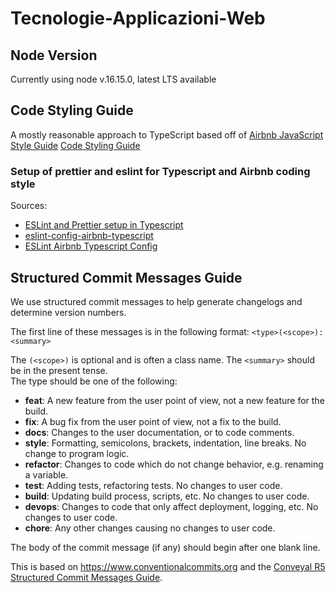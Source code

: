 # Tecnologie-Applicazioni-Web

## Node Version

Currently using node v.16.15.0, latest LTS available

## Code Styling Guide

A mostly reasonable approach to TypeScript based off of [Airbnb JavaScript Style Guide](https://github.com/airbnb/javascript)
[Code Styling Guide](https://github.com/excelmicro/typescript#excel-micro-typescript-style-guide)

### Setup of prettier and eslint for Typescript and Airbnb coding style

Sources:

- [ESLint and Prettier setup in Typescript](https://blog.logrocket.com/linting-typescript-using-eslint-and-prettier/)
- [eslint-config-airbnb-typescript](https://www.npmjs.com/package/eslint-config-airbnb-typescript)
- [ESLint Airbnb Typescript Config](https://stackoverflow.com/questions/61963749/how-to-use-eslint-typescript-airbnb-configuration)

## Structured Commit Messages Guide

We use structured commit messages to help generate changelogs and determine version numbers.

The first line of these messages is in the following format: `<type>(<scope>): <summary>`

The `(<scope>)` is optional and is often a class name. The `<summary>` should be in the present tense. </br>
The type should be one of the following:

- **feat**: A new feature from the user point of view, not a new feature for the build.
- **fix**: A bug fix from the user point of view, not a fix to the build.
- **docs**: Changes to the user documentation, or to code comments.
- **style**: Formatting, semicolons, brackets, indentation, line breaks. No change to program logic.
- **refactor**: Changes to code which do not change behavior, e.g. renaming a variable.
- **test**: Adding tests, refactoring tests. No changes to user code.
- **build**: Updating build process, scripts, etc. No changes to user code.
- **devops**: Changes to code that only affect deployment, logging, etc. No changes to user code.
- **chore**: Any other changes causing no changes to user code.

The body of the commit message (if any) should begin after one blank line.

This is based on <https://www.conventionalcommits.org> 
and the [Conveyal R5 Structured Commit Messages Guide](https://github.com/conveyal/r5#structured-commit-messages).
